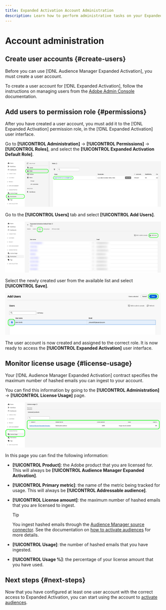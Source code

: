 ```yaml
---
title: Expanded Activation Account Administration
description: Learn how to perform administrative tasks on your Expanded Activation account, such as monitoring license usage and assigning the correct permissions.
---
```


# Account administration

## Create user accounts {#create-users}

Before you can use [!DNL Audience Manager Expanded Activation], you must create a user account.

To create a user account for [!DNL Expanded Activation], follow the instructions on managing users from the [Adobe Admin Console](https://helpx.adobe.com/enterprise/using/manage-users-individually.html) documentation.

## Add users to permission role {#permissions}

After you have created a user account, you must add it to the [!DNL Expanded Activation] permission role, in the [!DNL Expanded Activation] user interface.

Go to **[!UICONTROL Administration]** -> **[!UICONTROL Permissions]** -> **[!UICONTROL Roles]**, and select the **[!UICONTROL Expanded Activation Default Role]**.

![Expanded Activation user interface image showing the Roles page.](assets/expanded-activation-role.png)

Go to the **[!UICONTROL Users]** tab and select **[!UICONTROL Add Users]**.

![Expanded Activation user interface image showing the Users page.](assets/add-users.png)

Select the newly created user from the available list and select **[!UICONTROL Save]**.

![Expanded Activation user interface image showing the Add Users page.](assets/add-user.png)

The user account is now created and assigned to the correct role. It is now ready to access the **[!UICONTROL Expanded Activation]** user interface.

## Monitor license usage {#license-usage}

Your [!DNL Audience Manager Expanded Activation] contract specifies the maximum number of hashed emails you can ingest to your account.

You can find this information by going to the **[!UICONTROL Administration]** -> **[!UICONTROL License Usage]** page.

![Expanded Activation user interface image showing the license usage screen.](assets/license-usage.png)

In this page you can find the following information:

* **[!UICONTROL Product]**: the Adobe product that you are licensed for. This will always be **[!UICONTROL Audience Manager Expanded Activation]**.
* **[!UICONTROL Primary metric]**: the name of the metric being tracked for usage. This will always be **[!UICONTROL Addressable audience]**.
* **[!UICONTROL License amount]**: the maximum number of hashed emails that you are licensed to ingest.

    >[!TIP]
    >
    >You ingest hashed emails through the [Audience Manager source connector](../sources/connectors/adobe-applications/audience-manager.md). See the documentation on [how to activate audiences](activate-audiences.md) for more details.

* **[!UICONTROL Usage]**: the number of hashed emails that you have ingested.
* **[!UICONTROL Usage %]**: the percentage of your license amount that you have used.

## Next steps {#next-steps}

Now that you have configured at least one user account with the correct access to Expanded Activation, you can start using the account to [activate audiences](activate-audiences.md).
